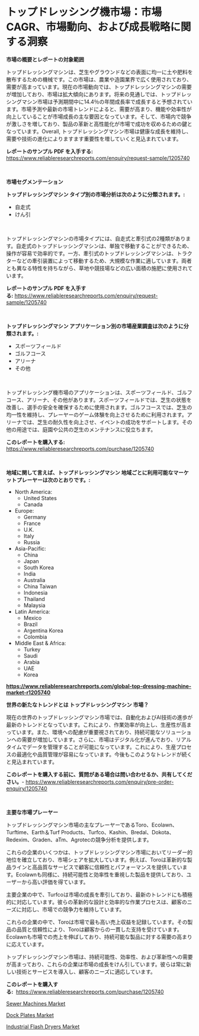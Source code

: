 <p><h1>トップドレッシング機市場：市場CAGR、市場動向、および成長戦略に関する洞察</h1></p><p><strong>市場の概要とレポートの対象範囲</strong></p>
<p><p>トップドレッシングマシンは、芝生やグラウンドなどの表面に均一に土や肥料を散布するための機械です。この市場は、農業や造園業界で広く使用されており、需要が高まっています。現在の市場動向では、トップドレッシングマシンの需要が増加しており、市場は拡大傾向にあります。将来の見通しでは、トップドレッシングマシン市場は予測期間中に14.4％の年間成長率で成長すると予想されています。市場予測や最新の市場トレンドによると、需要が高まり、機能や効率性が向上していることが市場成長の主な要因となっています。そして、市場内で競争が激しさを増しており、製品の革新と高性能化が市場で成功を収めるための鍵となっています。Overall, トップドレッシングマシン市場は健康な成長を維持し、需要や技術の進化によりますます重要性を増していくと見込まれています。</p></p>
<p><strong>レポートのサンプル PDF を入手する:</strong> <a href="https://www.reliableresearchreports.com/enquiry/request-sample/1205740">https://www.reliableresearchreports.com/enquiry/request-sample/1205740</a></p>
<p>&nbsp;</p>
<p><strong>市場セグメンテーション</strong></p>
<p><strong>トップドレッシングマシン タイプ別の市場分析は次のように分類されます。:</strong></p>
<p><ul><li>自走式</li><li>けん引</li></ul></p>
<p>&nbsp;</p>
<p><p>トップドレッシングマシンの市場タイプには、自走式と牽引式の2種類があります。自走式のトップドレッシングマシンは、単独で移動することができるため、操作が容易で効率的です。一方、牽引式のトップドレッシングマシンは、トラクターなどの牽引装置によって移動するため、大規模な作業に適しています。両者とも異なる特性を持ちながら、草地や競技場などの広い面積の施肥に使用されています。</p></p>
<p><strong>レポートのサンプル PDF を入手する:</strong>&nbsp;<a href="https://www.reliableresearchreports.com/enquiry/request-sample/1205740">https://www.reliableresearchreports.com/enquiry/request-sample/1205740</a></p>
<p>&nbsp;</p>
<p><strong> トップドレッシングマシン アプリケーション別の市場産業調査は次のように分類されます。:</strong></p>
<p><ul><li>スポーツフィールド</li><li>ゴルフコース</li><li>アリーナ</li><li>その他</li></ul></p>
<p>&nbsp;</p>
<p><p>トップドレッシング機市場のアプリケーションは、スポーツフィールド、ゴルフコース、アリーナ、その他があります。スポーツフィールドでは、芝生の状態を改善し、選手の安全を確保するために使用されます。ゴルフコースでは、芝生の均一性を維持し、プレーヤーのゲーム体験を向上させるために利用されます。アリーナでは、芝生の耐久性を向上させ、イベントの成功をサポートします。その他の用途では、庭園や公共の芝生のメンテナンスに役立ちます。</p></p>
<p><strong>このレポートを購入する:</strong>&nbsp; <a href="https://www.reliableresearchreports.com/purchase/1205740">https://www.reliableresearchreports.com/purchase/1205740</a></p>
<p>&nbsp;</p>
<p><strong>地域に関して言えば、トップドレッシングマシン 地域ごとに利用可能なマーケットプレーヤーは次のとおりです。:</strong></p>
<p><ul>
    <li>
        North America:
        <ul>
            <li>United States</li>
            <li>Canada</li>
        </ul>
    </li>
    <li>
        Europe:
        <ul>
            <li>Germany</li>
            <li>France</li>
            <li>U.K.</li>
            <li>Italy</li>
            <li>Russia</li>
        </ul>
    </li>
    <li>
        Asia-Pacific:
        <ul>
            <li>China</li>
            <li>Japan</li>
            <li>South Korea</li>
            <li>India</li>
            <li>Australia</li>
            <li>China Taiwan</li>
            <li>Indonesia</li>
            <li>Thailand</li>
            <li>Malaysia</li>
        </ul>
    </li>
    <li>
        Latin America:
        <ul>
            <li>Mexico</li>
            <li>Brazil</li>
            <li>Argentina Korea</li>
            <li>Colombia</li>
        </ul>
    </li>
    <li>
        Middle East & Africa:
        <ul>
            <li>Turkey</li>
            <li>Saudi</li>
            <li>Arabia</li>
            <li>UAE</li>
            <li>Korea</li>
        </ul>
    </li>
    </ul></p>
<p><strong><a href="https://www.reliableresearchreports.com/global-top-dressing-machine-market-r1205740">https://www.reliableresearchreports.com/global-top-dressing-machine-market-r1205740</a></strong>&nbsp;</p>
<p><strong>世界の新たなトレンドとは トップドレッシングマシン 市場？</strong></p>
<p><p>現在の世界のトップドレッシングマシン市場では、自動化およびAI技術の進歩が最新のトレンドとなっています。これにより、作業効率が向上し、生産性が高まっています。また、環境への配慮が重要視されており、持続可能なソリューションへの需要が増加しています。さらに、市場はデジタル化が進んでおり、リアルタイムでデータを管理することが可能になっています。これにより、生産プロセスの最適化や品質管理が容易になっています。今後もこのようなトレンドが続くと見込まれています。</p></p>
<p><strong>このレポートを購入する前に、質問がある場合は問い合わせるか、共有してください。</strong>- <a href="https://www.reliableresearchreports.com/enquiry/pre-order-enquiry/1205740">https://www.reliableresearchreports.com/enquiry/pre-order-enquiry/1205740</a></p>
<p>&nbsp;</p>
<p><strong>主要な市場プレーヤー</strong></p>
<p><p>トップドレッシングマシン市場の主なプレーヤーであるToro、Ecolawn、Turftime、Earth＆Turf Products、Turfco、Kashin、Bredal、Dokota、Redexim、Graden、aTm、Agrotecの競争分析を提供します。</p><p>これらの企業のいくつかは、トップドレッシングマシン市場においてリーダー的地位を確立しており、市場シェアを拡大しています。例えば、Toroは革新的な製品ラインと高品質なサービスで顧客に信頼性とパフォーマンスを提供しています。Ecolawnも同様に、持続可能性と効率性を重視した製品を提供しており、ユーザーから高い評価を得ています。</p><p>主要企業の中で、Turfcoは市場の成長を牽引しており、最新のトレンドにも積極的に対応しています。彼らの革新的な設計と効率的な作業プロセスは、顧客のニーズに対応し、市場での競争力を維持しています。</p><p>これらの企業の中で、Toroは市場で最も高い売上収益を記録しています。その製品の品質と信頼性により、Toroは顧客からの一貫した支持を受けています。Ecolawnも市場での売上を伸ばしており、持続可能な製品に対する需要の高まりに応えています。</p><p>トップドレッシングマシン市場は、持続可能性、効率性、および革新性への需要が高まっており、これらの企業は市場の成長をけん引しています。彼らは常に新しい技術とサービスを導入し、顧客のニーズに適応しています。</p></p>
<p><strong>このレポートを購入する:</strong>&nbsp;&nbsp;<a href="https://www.reliableresearchreports.com/purchase/1205740">https://www.reliableresearchreports.com/purchase/1205740</a></p>
<p><p><a href="https://github.com/Chiragrp22/Market-Research-Report-List-4/blob/main/sewer-machines-market.md">Sewer Machines Market</a></p><p><a href="https://github.com/Sherrillcrooksxa8i18ucf2m/Market-Research-Report-List-2/blob/main/dock-plates-market.md">Dock Plates Market</a></p><p><a href="https://github.com/derrinmiltonellis35gcl/Market-Research-Report-List-2/blob/main/industrial-flash-dryers-market.md">Industrial Flash Dryers Market</a></p></p>